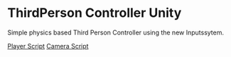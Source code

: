 # ThirdPerson Controller Unity
Simple physics based Third Person Controller using the new Inputssytem.

[Player Script](/Assets/Scripts/Controls/Player_TP.cs)
[Camera Script](/Assets/Scripts/Controls/ThirdPersonCamera.cs)
